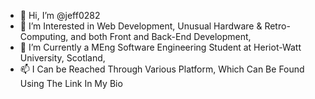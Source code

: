 - 👋 Hi, I’m @jeff0282
- 👀 I’m Interested in Web Development, Unusual Hardware & Retro-Computing, and both Front and Back-End Development,
- 🌱 I’m Currently a MEng Software Engineering Student at Heriot-Watt University, Scotland,
- 📫 I Can be Reached Through Various Platform, Which Can Be Found Using The Link In My Bio
